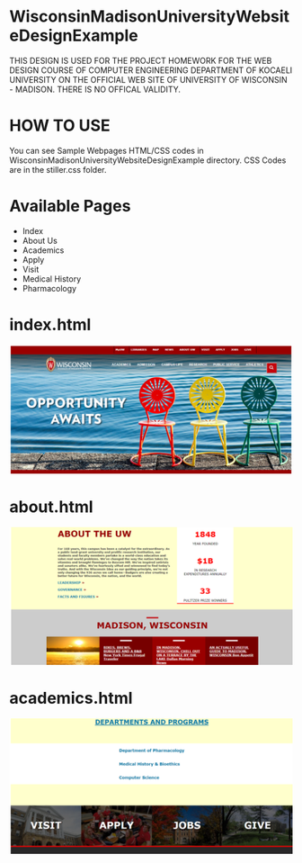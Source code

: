 # WisconsinMadisonUniversityWebsiteDesignExample
THIS DESIGN IS USED FOR THE PROJECT HOMEWORK FOR THE WEB DESIGN COURSE OF COMPUTER ENGINEERING DEPARTMENT OF KOCAELI UNIVERSITY ON THE OFFICIAL WEB SITE OF UNIVERSITY OF WISCONSIN - MADISON. THERE IS NO OFFICAL VALIDITY.

# HOW TO USE
You can see Sample Webpages HTML/CSS codes in WisconsinMadisonUniversityWebsiteDesignExample directory. CSS Codes are in the stiller.css folder.

# Available Pages
- Index
- About Us
- Academics
- Apply
- Visit
- Medical History
- Pharmacology

# index.html
![index](https://github.com/MCagriCAGLAR/WisconsinMadisonUniversityWebsiteDesignExample/blob/master/index.PNG "index.html")

# about.html
![index](https://github.com/MCagriCAGLAR/WisconsinMadisonUniversityWebsiteDesignExample/blob/master/aboutUs.PNG "index.html")

# academics.html
![index](https://github.com/MCagriCAGLAR/WisconsinMadisonUniversityWebsiteDesignExample/blob/master/academics.PNG "index.html")

